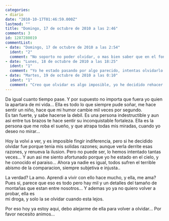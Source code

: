 ```yaml
---
categories:
- diario
date: "2010-10-17T01:46:59.000Z"
lastmod: ""
title: "Domingo, 17 de octubre de 2010 a las 2:46"
comments: 3
id: 1287280019
commentList:
- date: "Domingo, 17 de octubre de 2010 a las 2:54"
  ident: "2"
  comment: "No soporto no poder olvidar, o mas bien saber que en el fondo y por mas que lo niegue, no quiero olvidar... Porque si hay algo que jamas se apagara es la esperanza.   \nQuizas se extinga el amor, pero la esperanza es inmortal."
- date: "Lunes, 18 de octubre de 2010 a las 18:25"
  ident: "1"
  comment: "Yo he estado pasando por algo parecido, intentas olvidarlo mientras no estás cerca de ella ni con ella, pero es verla y cambiar toda tu forma de pensar al instante, y tú venga a intentarlo pero la vuelves a ver al día siguiente y formateas todas tus ideas, y empiezas a hacerte preguntas y a comerte la cabeza cosa fina.  \n  \nAmbos debemos encontrar la misma solución, así que si tú la encuentras primero, pásame la chuleta."
- date: "Martes, 19 de octubre de 2010 a las 0:10"
  ident: "1"
  comment: "Creo que olvidar es algo imposible, yo he decidido rehacer mi vida y aqui estoy. Se que ella aun me ama, y en el fondo yo a ella tambien, pero es demasiado dificil... Asi que por mi parte se acabo. He decidido apartarla de mi vida, no puede existir un termino medio...  \nY la verdad es que a excepcion de cuando la veo y estoy algo borracho, la olvido bien. Solo lo paso mal esos sabados que todos los recuerdos me vuelven, idealizados ya, y deseo volver al pasado para rehacerlo...  \n  \nY aun asi creo que esta siendo mejor asi, ella no me convenia en absoluto"
---
```


Da igual cuanto tiempo pase. Y por supuesto no importa que fuera yo quien la apartara de mi vida... Ella es todo lo que siempre pude soñar, me hace sentir un niño, hace que mi humor cambie mil veces por segundo.  
Es tan fuerte, y sabe hacerse la debil. Es una persona indestructible y aun asi entre tus brazos te hace sentir su inconquistable fortaleza. Ella es la persona que me roba el sueño, y que atrapa todas mis miradas, cuando yo deseo no mirar...  
  
Hoy la volvi a ver, y es imposible fingir indiferencia, pero si he decidido olvidar fue porque tenia mis solidas razones; aunque verla derrite esas razones, y renueva la ilusion. Pero no puede ser, lo hemos intentado tantas veces... Y aun asi me siento afortunado porque yo he estado en el cielo, y he conocido el paraiso... Ahora ya nadie es igual, todos sufren el terrible abismo de la comparacion, siempre subjetiva e injusta..  
  
La verdad? La amo. Aprendi a vivir con ello hace mucho, y ella, me ama? Pues si, parece que eso es todo pero hay mil y un detalles del tamaño de montañas que estan entre nosotros... Y ademas yo ya no quiero volver a probar, ella es   
mi droga, y solo la se olvidar cuando esta lejos.  
  
Por eso hoy ya estoy aqui, debo alejarme de ella para volver a olvidar... Por favor necesito animos...